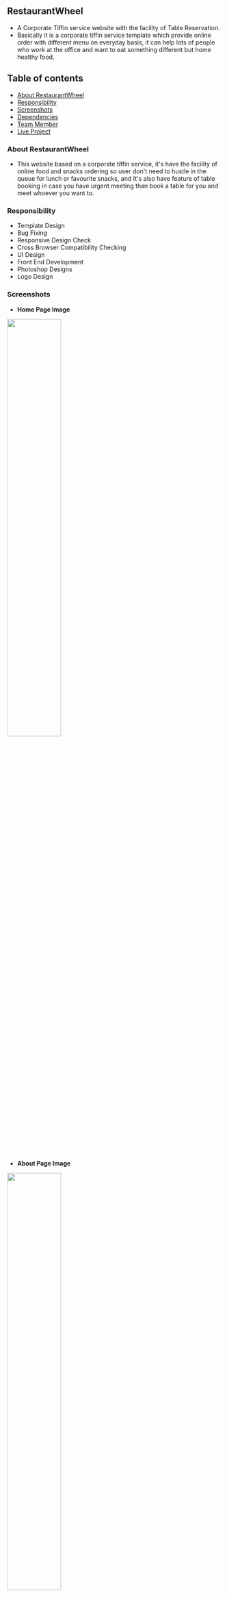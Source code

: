 ## RestaurantWheel
- A Corporate Tiffin service website with the facility of Table Reservation.
- Basically it is a corporate tiffin service template which provide online order with different menu on everyday basis, it can help lots of people who work at the office and want to eat something different but home healthy food.

## Table of contents
- [About RestaurantWheel](#about-restaurantwheel)
- [Responsibility](#responsibility)
- [Screenshots](#screenshots)
- [Dependencies](#dependencies)
- [Team Member](#team-member)
- [Live Project](#live-project)

  

### About RestaurantWheel
- This website based on a corporate tiffin service, it's have the facility of online food and snacks ordering so user don't need to hustle in the queue for lunch or favourite snacks, and It's also have feature of table booking in case you have urgent meeting than book a table for you and meet whoever you want to.

### Responsibility
- Template Design
- Bug Fixing
- Responsive Design Check
- Cross Browser Compatibility Checking
- UI Design
- Front End Development
- Photoshop Designs
- Logo Design

### Screenshots

- **Home Page Image** 
<img src="https://github.com/nirajkumarsingh51/RestaurantWheel/blob/master/screenshots/about.png" width="50%" height="50%"/>

- **About Page Image** 
<img src="https://github.com/nirajkumarsingh51/RestaurantWheel/blob/master/screenshots/about.png" width="50%" height="50%"/>

- **Contact Page Image** 
<img src="https://github.com/nirajkumarsingh51/RestaurantWheel/blob/master/screenshots/contact.png" width="50%" height="50%"/>

- **Cart Page Image** 
<img src="https://github.com/nirajkumarsingh51/RestaurantWheel/blob/master/screenshots/cart.png" width="50%" height="50%"/>

- **Checkout Page Image** 
<img src="https://github.com/nirajkumarsingh51/RestaurantWheel/blob/master/screenshots/checkout.png" width="50%" height="50%"/>

- **Booktable Page Image** 
<img src="https://github.com/nirajkumarsingh51/RestaurantWheel/blob/master/screenshots/booktable.png" width="50%" height="50%"/>

- **Gallery Page Image** 
<img src="https://github.com/nirajkumarsingh51/RestaurantWheel/blob/master/screenshots/gallery.png" width="50%" height="50%"/>

- **Ordernow Page Image** 
<img src="https://github.com/nirajkumarsingh51/RestaurantWheel/blob/master/screenshots/ordernow.png" width="50%" height="50%"/>

- **Signin Page Image** 
<img src="https://github.com/nirajkumarsingh51/RestaurantWheel/blob/master/screenshots/sign.png" width="50%" height="50%"/>

- **Snacks Page Image** 
<img src="https://github.com/nirajkumarsingh51/RestaurantWheel/blob/master/screenshots/snack.png" width="50%" height="50%"/>

### Team Member 
<strong> Niraj Kumar Singh ("Devloper & Team leader") <br></strong>
<strong> Asmit Kumar ("Assistant Developer") <br></strong>
<strong> Esha Kumari ("Design Lead")  <br></strong>
<img src="https://github.com/nirajkumarsingh51/RestaurantWheel/blob/master/screenshots/Team.png" width="50%" height="50%"/>



### Dependencies

- [Jquery](https://code.jquery.com/jquery-3.2.1.min.js) <br/>
- [Bootstrap 3.3](https://getbootstrap.com/docs/3.3/) <br/>
- [Owl carousel](https://owlcarousel2.github.io/OwlCarousel2/demos/responsive.html) <br/>
- [Wow Js](http://mynameismatthieu.com/WOW/) <br/>

## Live Project
- [Restaurant Wheel](https://restaurant-wheel.vercel.app/index.html)










